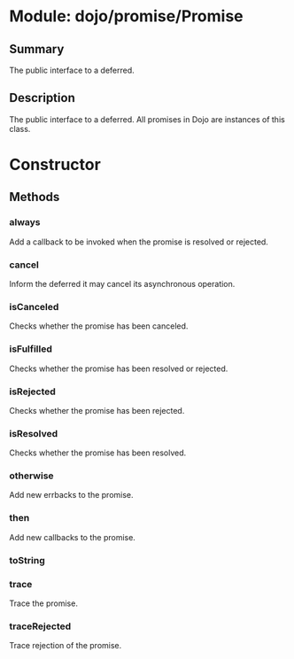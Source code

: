 # Module: dojo/promise/Promise

## Summary

The public interface to a deferred.
## Description

The public interface to a deferred. All promises in Dojo are
instances of this class.
# Constructor

## Methods

### always
Add a callback to be invoked when the promise is resolved
or rejected.

### cancel
Inform the deferred it may cancel its asynchronous operation.

### isCanceled
Checks whether the promise has been canceled.

### isFulfilled
Checks whether the promise has been resolved or rejected.

### isRejected
Checks whether the promise has been rejected.

### isResolved
Checks whether the promise has been resolved.

### otherwise
Add new errbacks to the promise.

### then
Add new callbacks to the promise.

### toString


### trace
Trace the promise.

### traceRejected
Trace rejection of the promise.

